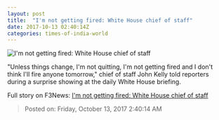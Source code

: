 ```yaml
---
layout: post
title:  "I'm not getting fired: White House chief of staff"
date: 2017-10-13 02:40:14Z
categories: times-of-india-world
---
```


![I'm not getting fired: White House chief of staff](https://static.toiimg.com/photo/msid-61061530/61061530.jpg?140779)

"Unless things change, I'm not quitting, I'm not getting fired and I don't think I'll fire anyone tomorrow," chief of staff John Kelly told reporters during a surprise showing at the daily White House briefing.


Full story on F3News: [I'm not getting fired: White House chief of staff](http://www.f3nws.com/n/4VMqvB)

> Posted on: Friday, October 13, 2017 2:40:14 AM
